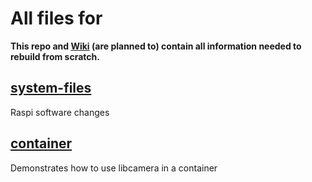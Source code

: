 # All files for <insert name>

**This repo and [Wiki](https://github.com/Bento-Robotics/Schaeufele/wiki) (are planned to) contain all information needed to rebuild <insert name> from scratch.**

## [system-files](./system-files/README.md)
Raspi software changes


## [container](./container/README.md)
Demonstrates how to use libcamera in a container
